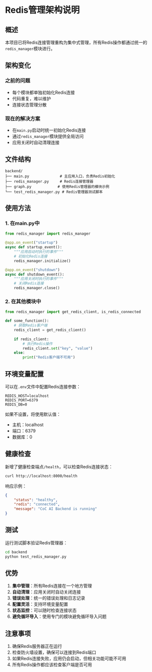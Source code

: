 # Redis管理架构说明

## 概述

本项目已将Redis连接管理重构为集中式管理，所有Redis操作都通过统一的`redis_manager`模块进行。

## 架构变化

### 之前的问题
- 每个模块都单独初始化Redis连接
- 代码重复，难以维护
- 连接状态管理分散

### 现在的解决方案
- 在`main.py`启动时统一初始化Redis连接
- 通过`redis_manager`模块提供全局访问
- 应用关闭时自动清理连接

## 文件结构

```
backend/
├── main.py              # 主应用入口，负责Redis初始化
├── redis_manager.py     # Redis连接管理器
├── graph.py            # 使用Redis管理器的模块示例
└── test_redis_manager.py # Redis管理器测试脚本
```

## 使用方法

### 1. 在main.py中
```python
from redis_manager import redis_manager

@app.on_event("startup")
async def startup_event():
    """应用启动时执行的事件"""
    # 初始化Redis连接
    redis_manager.initialize()

@app.on_event("shutdown")
async def shutdown_event():
    """应用关闭时执行的事件"""
    # 关闭Redis连接
    redis_manager.close()
```

### 2. 在其他模块中
```python
from redis_manager import get_redis_client, is_redis_connected

def some_function():
    # 获取Redis客户端
    redis_client = get_redis_client()
    
    if redis_client:
        # 执行Redis操作
        redis_client.set("key", "value")
    else:
        print("Redis客户端不可用")
```

## 环境变量配置

可以在`.env`文件中配置Redis连接参数：

```env
REDIS_HOST=localhost
REDIS_PORT=6379
REDIS_DB=0
```

如果不设置，将使用默认值：
- 主机：localhost
- 端口：6379
- 数据库：0

## 健康检查

新增了健康检查端点`/health`，可以检查Redis连接状态：

```bash
curl http://localhost:8000/health
```

响应示例：
```json
{
    "status": "healthy",
    "redis": "connected",
    "message": "CoC AI Backend is running"
}
```

## 测试

运行测试脚本验证Redis管理器：

```bash
cd backend
python test_redis_manager.py
```

## 优势

1. **集中管理**：所有Redis连接在一个地方管理
2. **自动清理**：应用关闭时自动关闭连接
3. **错误处理**：统一的错误处理和日志记录
4. **配置灵活**：支持环境变量配置
5. **状态监控**：可以随时检查连接状态
6. **避免循环导入**：使用专门的模块避免循环导入问题

## 注意事项

1. 确保Redis服务器正在运行
2. 检查防火墙设置，确保可以连接到Redis端口
3. 如果Redis连接失败，应用仍会启动，但相关功能可能不可用
4. 所有Redis操作都应该检查客户端是否可用
